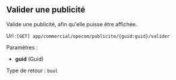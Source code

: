 ## <span id='activer'>Valider une publicité</span>

Valide une publicité, afin qu'elle puisse être affichée.

Url :`[GET] app/commercial/opecom/publicite/{guid:guid}/valider`

Paramètres : 

- **guid** (Guid)

Type de retour : `bool`

